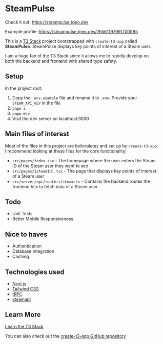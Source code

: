 # SteamPulse

Check it out: https://steampulse.tgeo.dev

Example profile: https://steampulse.tgeo.dev/76561197991700585

This is a [T3 Stack](https://create.t3.gg/) project bootstrapped with `create-t3-app` called **SteamPulse**. SteamPulse displays key points of interest of a Steam user. 

I am a huge fan of the T3 Stack since it allows me to rapidly develop on both the backend and frontend with shared type safety.

## Setup
In the project root:

1. Copy the `.env.example` file and rename it to `.env`. Provide your `STEAM_API_KEY` in the file 
2. `pnpm i`
3. `pnpm dev`
4. Visit the dev server on localhost:3000

## Main files of interest

Most of the files in this project are boilerplatey and set up by `create-t3-app`. I recommend looking at these files for the core functionality:

- `src/pages/index.tsx` - The homepage where the user enters the Steam ID of the Steam user they want to see
- `src/pages/[steamId].tsx` - The page that displays key points of interest of a Steam user
- `src/server/api/routers/steam.ts` - Contains the backend routes the frontend hits to fetch data of a Steam user

## Todo
- Unit Tests
- Better Mobile Responsiveness

## Nice to haves
- Authentication
- Database integration
- Caching

## Technologies used

- [Next.js](https://nextjs.org)
- [Tailwind CSS](https://tailwindcss.com)
- [tRPC](https://trpc.io)
- [steamapi](https://www.npmjs.com/package/steamapi)

## Learn More

[Learn the T3 Stack](https://create.t3.gg/en/faq#what-learning-resources-are-currently-available)

You can also check out the [create-t3-app GitHub repository](https://github.com/t3-oss/create-t3-app)



